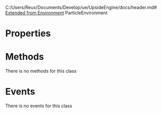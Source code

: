 C:/Users/Reux/Documents/Develop/ue/UpsideEngine/docs/header.md# [Extended from Environment](Environment.md) ParticleEnvironment 
 
# Properties



# Methods
There is no methods for this class

# Events
There is no events for this class


